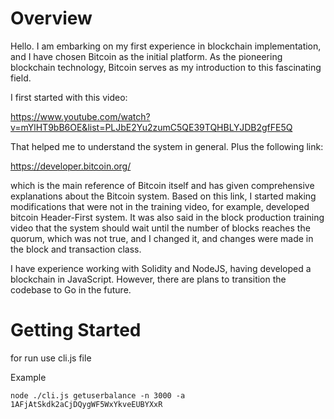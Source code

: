 
Overview
=====================================


Hello. I am embarking on my first experience in blockchain implementation, and I have chosen Bitcoin as the initial platform. As the pioneering blockchain technology, Bitcoin serves as my introduction to this fascinating field.

I first started with this video:

https://www.youtube.com/watch?v=mYlHT9bB6OE&list=PLJbE2Yu2zumC5QE39TQHBLYJDB2gfFE5Q

That helped me to understand the system in general. Plus the following link:

https://developer.bitcoin.org/

which is the main reference of Bitcoin itself and has given comprehensive explanations about the Bitcoin system. Based on this link, I started making modifications that were not in the training video, for example, developed bitcoin Header-First system. It was also said in the block production training video that the system should wait until the number of blocks reaches the quorum, which was not true, and I changed it, and changes were made in the block and transaction class.

I have experience working with Solidity and NodeJS, having developed a blockchain in JavaScript. However, there are plans to transition the codebase to Go in the future.



Getting Started
=====================================


for run use cli.js file

Example 

```
node ./cli.js getuserbalance -n 3000 -a 1AFjAtSkdk2aCjDQygWF5WxYkveEUBYXxR

```
